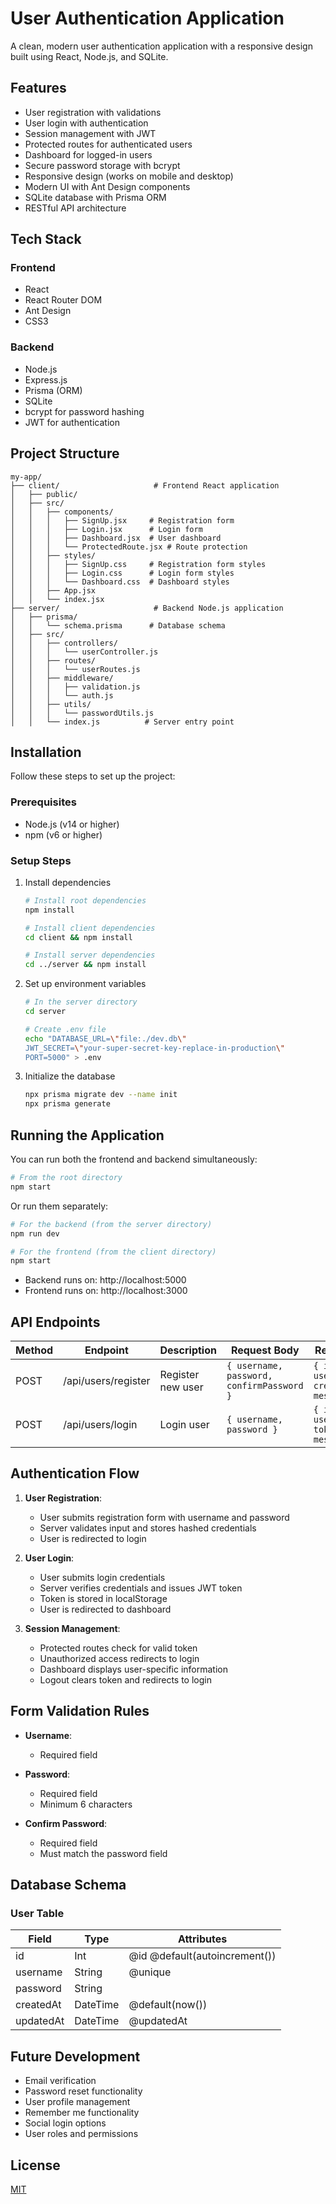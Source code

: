 # User Authentication Application

A clean, modern user authentication application with a responsive design built using React, Node.js, and SQLite.


## Features

- User registration with validations
- User login with authentication
- Session management with JWT
- Protected routes for authenticated users
- Dashboard for logged-in users
- Secure password storage with bcrypt
- Responsive design (works on mobile and desktop)
- Modern UI with Ant Design components
- SQLite database with Prisma ORM
- RESTful API architecture

## Tech Stack

### Frontend
- React
- React Router DOM
- Ant Design
- CSS3

### Backend
- Node.js
- Express.js
- Prisma (ORM)
- SQLite
- bcrypt for password hashing
- JWT for authentication

## Project Structure

```
my-app/
├── client/                     # Frontend React application
│   ├── public/
│   ├── src/
│   │   ├── components/
│   │   │   ├── SignUp.jsx     # Registration form
│   │   │   ├── Login.jsx      # Login form
│   │   │   ├── Dashboard.jsx  # User dashboard
│   │   │   └── ProtectedRoute.jsx # Route protection
│   │   ├── styles/
│   │   │   ├── SignUp.css     # Registration form styles
│   │   │   ├── Login.css      # Login form styles
│   │   │   └── Dashboard.css  # Dashboard styles
│   │   ├── App.jsx
│   │   └── index.jsx
├── server/                     # Backend Node.js application
│   ├── prisma/
│   │   └── schema.prisma      # Database schema
│   ├── src/
│   │   ├── controllers/
│   │   │   └── userController.js
│   │   ├── routes/
│   │   │   └── userRoutes.js
│   │   ├── middleware/
│   │   │   ├── validation.js
│   │   │   └── auth.js
│   │   ├── utils/
│   │   │   └── passwordUtils.js
│   │   └── index.js          # Server entry point
```

## Installation

Follow these steps to set up the project:

### Prerequisites
- Node.js (v14 or higher)
- npm (v6 or higher)

### Setup Steps

1. Install dependencies
   ```bash
   # Install root dependencies
   npm install
   
   # Install client dependencies
   cd client && npm install
   
   # Install server dependencies
   cd ../server && npm install
   ```

2. Set up environment variables
   ```bash
   # In the server directory
   cd server
   
   # Create .env file
   echo "DATABASE_URL=\"file:./dev.db\"
   JWT_SECRET=\"your-super-secret-key-replace-in-production\"
   PORT=5000" > .env
   ```

3. Initialize the database
   ```bash
   npx prisma migrate dev --name init
   npx prisma generate
   ```

## Running the Application

You can run both the frontend and backend simultaneously:

```bash
# From the root directory
npm start
```

Or run them separately:

```bash
# For the backend (from the server directory)
npm run dev

# For the frontend (from the client directory)
npm start
```

- Backend runs on: http://localhost:5000
- Frontend runs on: http://localhost:3000

## API Endpoints

| Method | Endpoint           | Description      | Request Body                                         | Response                                   |
|--------|-------------------|------------------|----------------------------------------------------|-------------------------------------------|
| POST   | /api/users/register | Register new user | `{ username, password, confirmPassword }`           | `{ id, username, createdAt, message }`    |
| POST   | /api/users/login    | Login user        | `{ username, password }`                             | `{ id, username, token, message }`         |

## Authentication Flow

1. **User Registration**:
    - User submits registration form with username and password
    - Server validates input and stores hashed credentials
    - User is redirected to login

2. **User Login**:
    - User submits login credentials
    - Server verifies credentials and issues JWT token
    - Token is stored in localStorage
    - User is redirected to dashboard

3. **Session Management**:
    - Protected routes check for valid token
    - Unauthorized access redirects to login
    - Dashboard displays user-specific information
    - Logout clears token and redirects to login

## Form Validation Rules

- **Username**:
    - Required field

- **Password**:
    - Required field
    - Minimum 6 characters

- **Confirm Password**:
    - Required field
    - Must match the password field

## Database Schema

### User Table
| Field     | Type      | Attributes                |
|-----------|-----------|---------------------------|
| id        | Int       | @id @default(autoincrement()) |
| username  | String    | @unique                   |
| password  | String    |                           |
| createdAt | DateTime  | @default(now())          |
| updatedAt | DateTime  | @updatedAt               |

## Future Development

- Email verification
- Password reset functionality
- User profile management
- Remember me functionality
- Social login options
- User roles and permissions

## License

[MIT](LICENSE)